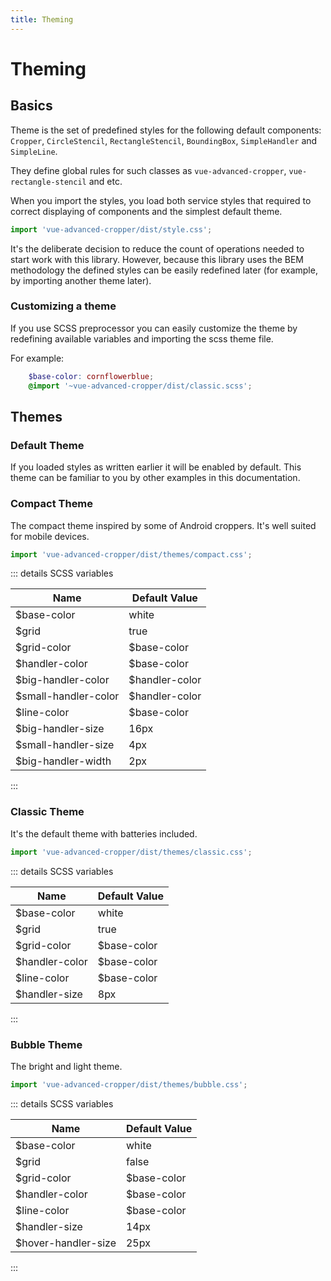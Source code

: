 ```yaml
---
title: Theming
---
```


# Theming

## Basics

Theme is the set of predefined styles for the following default components: `Cropper`, `CircleStencil`, `RectangleStencil`, `BoundingBox`, `SimpleHandler` and `SimpleLine`. 

They define global rules for such classes as `vue-advanced-cropper`, `vue-rectangle-stencil` and etc. 

When you import the styles, you load both service styles that required to correct displaying of components and the simplest default theme.
```js
import 'vue-advanced-cropper/dist/style.css';
```

It's the deliberate decision to reduce the count of operations needed to start work with this library. 
However, because this library uses the BEM methodology the defined styles can be easily redefined later (for example, 
by importing another theme later).

### Customizing a theme

If you use SCSS preprocessor you can easily customize the theme by redefining available variables and importing the scss theme file.

For example:
```scss
	$base-color: cornflowerblue;
	@import '~vue-advanced-cropper/dist/classic.scss';
```

## Themes

### Default Theme

If you loaded styles as written earlier it will be enabled by default. This theme can be familiar to you by other examples in this documentation.

<theme-example theme="default"/>


### Compact Theme

The compact theme inspired by some of Android croppers. It's well suited
for mobile devices.
```js
import 'vue-advanced-cropper/dist/themes/compact.css';
```
<theme-example theme="compact"/>

::: details  SCSS variables

| Name                  | Default Value              |
| --------------------- | -------------------------- |
| $base-color | white  |
| $grid | true  |
| $grid-color | $base-color  |
| $handler-color | $base-color  |
| $big-handler-color | $handler-color  |
| $small-handler-color | $handler-color  |
| $line-color | $base-color  |
| $big-handler-size | 16px  |
| $small-handler-size | 4px  |
| $big-handler-width | 2px  |
:::

### Classic Theme

It's the default theme with batteries included.
```js
import 'vue-advanced-cropper/dist/themes/classic.css';
```
<theme-example theme="classic"/>

::: details  SCSS variables

| Name                  | Default Value              |
| --------------------- | -------------------------- |
| $base-color | white  |
| $grid | true  |
| $grid-color | $base-color  |
| $handler-color | $base-color  |
| $line-color | $base-color  |
| $handler-size | 8px  |
:::

### Bubble Theme

The bright and light theme. 
```js
import 'vue-advanced-cropper/dist/themes/bubble.css';
```
<theme-example theme="bubble"/>

::: details  SCSS variables

| Name                  | Default Value              |
| --------------------- | -------------------------- |
| $base-color | white  |
| $grid | false  |
| $grid-color | $base-color  |
| $handler-color | $base-color  |
| $line-color | $base-color  |
| $handler-size | 14px  |
| $hover-handler-size | 25px  |
:::
